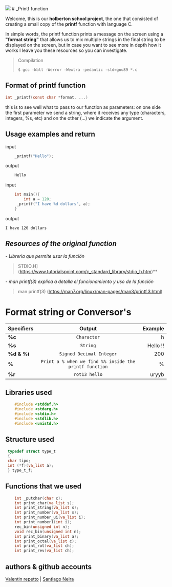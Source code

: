 <img src="https://user-images.githubusercontent.com/69850751/158458558-d2fdd0c5-e886-48e7-9ce4-f642a9397930.png">
# _Printf function 

Welcome, this is our **holberton school project**, the one that consisted of creating a small copy of the **printf** function with language C.

In simple words, the printf function prints a message on the screen using a **"format string"** that allows us to mix multiple strings in the final string to be displayed on the screen, but in case you want to see more in depth how it works I leave you these resources so you can investigate.

> Compilation
> 
> `$ gcc -Wall -Werror -Wextra -pedantic -std=gnu89 *.c`

## Format of printf function

````c
int _printf(const char *format, ...)

````
this is to see well what to pass to our function as parameters:
on one side the first parameter we send a string, where it receives any type (characters, integers, %s, etc) and on the other (...) we indicate the argument.

## Usage examples and return
input 
````c
    _printf("Hello");
````
output
````c
    Hello
````
input
````c
    int main(){
        int a = 120;
     _printf("I have %d dollars", a);
    }
````
   output
   

    I have 120 dollars

## *Resources of the original function*

 *- Libreria que permite usar la función*

> STDIO.H](https://www.tutorialspoint.com/c_standard_library/stdio_h.htm)**

*- man printf(3) explica a detalla el funcionamiento y uso de la función*
> man printf(3)
(https://man7.org/linux/man-pages/man3/printf.3.html)


# Format string or Conversor's
| Specifiers | Output | Example    |
| :---        |    :----:   |          ---: |
| **%c**    | `Character`    | h  |
| **%s**  | `String`       | Hello !!    |
|   **%d & %i** | `Signed Decimal Integer`   |   200|
| **%**  | `Print a % when we find %% inside the printf function`       | %      |
| **%r**   | `rot13 hello`  | uryyb    |

## Libraries used

````c
    #include <stddef.h>
    #include <stdarg.h>
    #include <stdio.h>
    #include <stdlib.h>
    #include <unistd.h>
````

## Structure used
   ````c
    typedef struct type_t
    {
    char tipo;
    int (*f)(va_list a);
    } type_t_f;
````
## Functions that we used
````c
    int _putchar(char c);
    int print_char(va_list s);
    int print_string(va_list s);
    int print_number(va_list s);
    int print_number_ui(va_list i);
    int print_number1(int i);
    rec_bin(unsigned int n);
    void rec_bin(unsigned int n);
    int print_binary(va_list a);
    int print_octal(va_list c);
    int print_rot(va_list ch);
    int print_rev(va_list ch);
````

## authors & github accounts
[Valentin repetto](https://github.com/valerepetto14)    |  [Santiago Neira](https://github.com/sanei1509] )    
